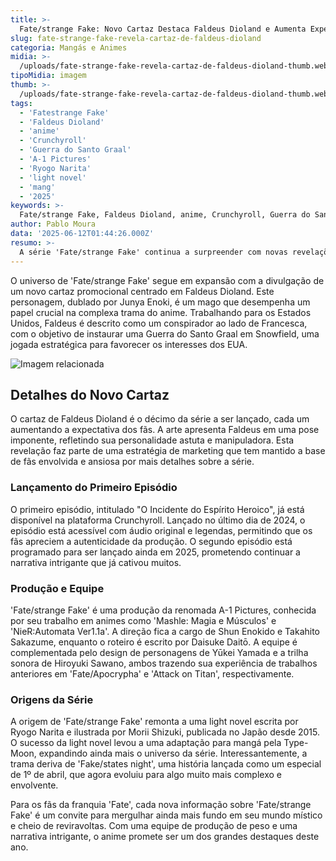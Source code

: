 ```yaml
---
title: >-
  Fate/strange Fake: Novo Cartaz Destaca Faldeus Dioland e Aumenta Expectativas
slug: fate-strange-fake-revela-cartaz-de-faldeus-dioland
categoria: Mangás e Animes
midia: >-
  /uploads/fate-strange-fake-revela-cartaz-de-faldeus-dioland-thumb.webp
tipoMidia: imagem
thumb: >-
  /uploads/fate-strange-fake-revela-cartaz-de-faldeus-dioland-thumb.webp
tags:
  - 'Fatestrange Fake'
  - 'Faldeus Dioland'
  - 'anime'
  - 'Crunchyroll'
  - 'Guerra do Santo Graal'
  - 'A-1 Pictures'
  - 'Ryogo Narita'
  - 'light novel'
  - 'mang'
  - '2025'
keywords: >-
  Fate/strange Fake, Faldeus Dioland, anime, Crunchyroll, Guerra do Santo Graal, A-1 Pictures, Ryogo Narita, light novel, mangá, 2025
author: Pablo Moura
data: '2025-06-12T01:44:26.000Z'
resumo: >-
  A série 'Fate/strange Fake' continua a surpreender com novas revelações. O cartaz mais recente foca em Faldeus Dioland, um personagem central na trama, e já está disponível para os fãs na Crunchyroll.
---
```


O universo de 'Fate/strange Fake' segue em expansão com a divulgação de um novo cartaz promocional centrado em Faldeus Dioland. Este personagem, dublado por Junya Enoki, é um mago que desempenha um papel crucial na complexa trama do anime. Trabalhando para os Estados Unidos, Faldeus é descrito como um conspirador ao lado de Francesca, com o objetivo de instaurar uma Guerra do Santo Graal em Snowfield, uma jogada estratégica para favorecer os interesses dos EUA.

![Imagem relacionada](/uploads/fate-strange-fake-revela-cartaz-de-faldeus-dioland-0.webp)

## Detalhes do Novo Cartaz

O cartaz de Faldeus Dioland é o décimo da série a ser lançado, cada um aumentando a expectativa dos fãs. A arte apresenta Faldeus em uma pose imponente, refletindo sua personalidade astuta e manipuladora. Esta revelação faz parte de uma estratégia de marketing que tem mantido a base de fãs envolvida e ansiosa por mais detalhes sobre a série.

### Lançamento do Primeiro Episódio

O primeiro episódio, intitulado "O Incidente do Espírito Heroico", já está disponível na plataforma Crunchyroll. Lançado no último dia de 2024, o episódio está acessível com áudio original e legendas, permitindo que os fãs apreciem a autenticidade da produção. O segundo episódio está programado para ser lançado ainda em 2025, prometendo continuar a narrativa intrigante que já cativou muitos.

### Produção e Equipe

'Fate/strange Fake' é uma produção da renomada A-1 Pictures, conhecida por seu trabalho em animes como 'Mashle: Magia e Músculos' e 'NieR:Automata Ver1.1a'. A direção fica a cargo de Shun Enokido e Takahito Sakazume, enquanto o roteiro é escrito por Daisuke Daitō. A equipe é complementada pelo design de personagens de Yūkei Yamada e a trilha sonora de Hiroyuki Sawano, ambos trazendo sua experiência de trabalhos anteriores em 'Fate/Apocrypha' e 'Attack on Titan', respectivamente.

### Origens da Série

A origem de 'Fate/strange Fake' remonta a uma light novel escrita por Ryogo Narita e ilustrada por Morii Shizuki, publicada no Japão desde 2015. O sucesso da light novel levou a uma adaptação para mangá pela Type-Moon, expandindo ainda mais o universo da série. Interessantemente, a trama deriva de 'Fake/states night', uma história lançada como um especial de 1º de abril, que agora evoluiu para algo muito mais complexo e envolvente.

Para os fãs da franquia 'Fate', cada nova informação sobre 'Fate/strange Fake' é um convite para mergulhar ainda mais fundo em seu mundo místico e cheio de reviravoltas. Com uma equipe de produção de peso e uma narrativa intrigante, o anime promete ser um dos grandes destaques deste ano.